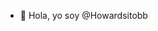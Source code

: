 - 👋 Hola, yo soy @Howardsitobb

<!---
Howardsitobb/Howardsitobb is a ✨ special ✨ repository because its `README.md` (this file) appears on your GitHub profile.
You can click the Preview link to take a look at your changes.
--->
